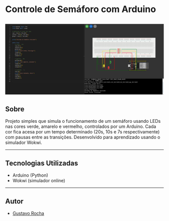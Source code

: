 # Controle de Semáforo com Arduino

![](./printProjeto.png)
---

## Sobre

Projeto simples que simula o funcionamento de um semáforo usando LEDs nas cores verde, amarelo e vermelho, controlados por um Arduino. Cada cor fica acesa por um tempo determinado (20s, 10s e 7s respectivamente) com pausas entre as transições. Desenvolvido para aprendizado usando o simulador Wokwi.

---

## Tecnologias Utilizadas

- Arduino (Python)
- Wokwi (simulador online)

---

## Autor

- [Gustavo Rocha](https://www.linkedin.com/in/gustavo-rocha-gomes-3b1442327/)
